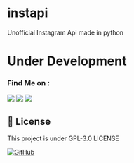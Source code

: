 # instapi
Unofficial Instagram Api made in python


# Under Development

### Find Me on :
<p align="left">
  <a href="https://github.com/adhiraj-ranjan" target="_blank"><img src="https://img.shields.io/badge/Github-adhiraj--ranjan-green?style=for-the-badge&logo=github"></a>
  <a href="https://www.instagram.com/adhirajranjan_" target="_blank"><img src="https://img.shields.io/badge/IG-adhiraj_ranjan-pink?style=for-the-badge&logo=instagram"></a>
  <a href="https://t.me/adhirajranjan" target="_blank"><img src="https://img.shields.io/badge/TELEGRAM-ADHIRAJ%20RANJAN-blue?style=for-the-badge&logo=telegram"></a>
  
</p>

## 📃 License
This project is under GPL-3.0 LICENSE

[![GitHub](https://img.shields.io/github/license/adhiraj-ranjan/instapi?style=for-the-badge)](https://github.com/adhiraj-ranjan/instapi/blob/main/LICENSE)
